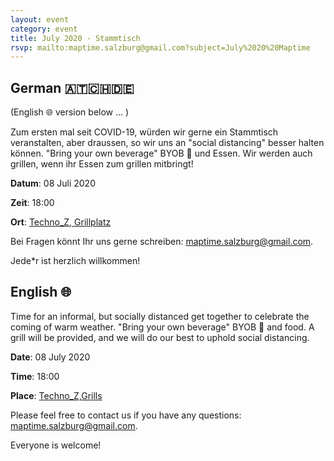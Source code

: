 ```yaml
---
layout: event
category: event
title: July 2020 - Stammtisch
rsvp: mailto:maptime.salzburg@gmail.com?subject=July%2020%20Maptime
---
```

## German 🇦🇹🇨🇭🇩🇪
(English 🌐 version below ... )

Zum ersten mal seit COVID-19, würden wir gerne ein Stammtisch veranstalten, aber draussen, so wir uns an "social distancing" besser halten können. "Bring your own beverage" BYOB 🍻 und Essen. Wir werden auch grillen, wenn ihr Essen zum grillen mitbringt!

**Datum**: 08 Juli 2020

**Zeit**: 18:00

**Ort**: [Techno_Z, Grillplatz](https://www.openstreetmap.org/node/818902658)

Bei Fragen könnt Ihr uns gerne schreiben: [maptime.salzburg@gmail.com](mailto:maptime.salzburg@gmail.com?subject=July%2020%20Stammtisch).

Jede*r ist herzlich willkommen!

## English 🌐

Time for an informal, but socially distanced get together to celebrate the coming of warm weather. "Bring your own beverage" BYOB 🍻 and food. A grill will be provided, and we will do our best to uphold social distancing.

**Date**: 08 July 2020

**Time**: 18:00

**Place**: [Techno_Z,Grills](https://www.openstreetmap.org/node/818902658)

Please feel free to contact us if you have any questions: [maptime.salzburg@gmail.com](mailto:maptime.salzburg@gmail.com?subject=July%2020%20Stammtisch).

Everyone is welcome!
